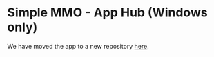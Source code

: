 # Simple MMO - App Hub (Windows only)

We have moved the app to a new repository [here](https://github.com/ImY0mu/smmo-app-hub).
